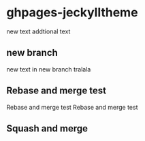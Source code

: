 # ghpages-jeckylltheme

new text
addtional text

## new branch

new text in new branch
tralala

## Rebase and merge test
Rebase and merge test
Rebase and merge test

## Squash and merge
